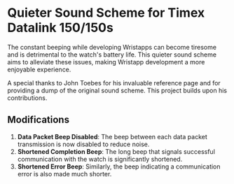 # Quieter Sound Scheme for Timex Datalink 150/150s

The constant beeping while developing Wristapps can become tiresome and is detrimental to the watch's battery life. This
quieter sound scheme aims to alleviate these issues, making Wristapp development a more enjoyable experience.

A special thanks to John Toebes for his invaluable reference page and for providing a dump of the original sound scheme.
This project builds upon his contributions.

## Modifications

1. **Data Packet Beep Disabled**: The beep between each data packet transmission is now disabled to reduce noise.
2. **Shortened Completion Beep**: The long beep that signals successful communication with the watch is significantly
   shortened.
3. **Shortened Error Beep**: Similarly, the beep indicating a communication error is also made much shorter.
